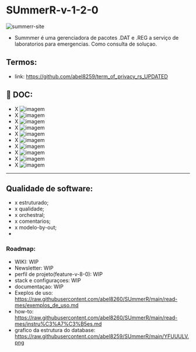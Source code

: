 # SUmmerR-v-1-2-0


<img src="https://i.ibb.co/cCBGC1w/summerr-site.png" alt="summerr-site" border="0">

- Summmer é uma gerenciadora de pacotes .DAT e .REG a serviço de laboratorios para emergencias. Como consulta de soluçao.

## Termos:

-  link: https://github.com/abel8259/term_of_privacy_rs_UPDATED
                                                   
 ## :office: DOC:
 
-   X   ![imagem](https://img.shields.io/badge/doc-eap%20-blue)
-   X   ![imagem](https://img.shields.io/badge/doc-itil%20-blue)
-   X   ![imagem](https://img.shields.io/badge/doc-kpi%20-blue)
-   X   ![imagem](https://img.shields.io/badge/doc-pdca%20-blue)
-   X   ![imagem](https://img.shields.io/badge/doc-pmbok%20-blue)
-   X   ![imagem](https://img.shields.io/badge/doc-google%20-orange) 
-   X   ![imagem](https://img.shields.io/badge/doc-semrush%20-orange) 
-   X   ![imagem](https://img.shields.io/badge/doc-sla%20-orange) 
-   X   ![imagem](https://img.shields.io/badge/doc-smart15%20-blue) 
-   X   ![imagem](https://img.shields.io/badge/doc-sow%20-blue) 

***
## Qualidade de software:

- x estruturado; 
- x qualidade;
- x orchestral;   
- x comentarios;
- x modelo-by-out; 
-   
### Roadmap:

- WIKI: WIP
- Newsletter: WIP
- perfil de projeto(feature-v-8-0): WIP
- stack e configuraçoes: WIP 
- documentaçao: WIP
- Exeplos de uso: https://raw.githubusercontent.com/abel8260/SUmmerR/main/read-mes/exemplos_de_uso.md  
- how-to: https://raw.githubusercontent.com/abel8260/SUmmerR/main/read-mes/instru%C3%A7%C3%B5es.md
- grafico da estrutura do database: https://raw.githubusercontent.com/abel8259/SUmmerR/main/YFUUULV.png 


     
